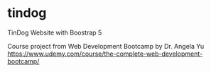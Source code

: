 # tindog
TinDog Website with Boostrap 5

Course project from Web Development Bootcamp by Dr. Angela Yu
https://www.udemy.com/course/the-complete-web-development-bootcamp/
